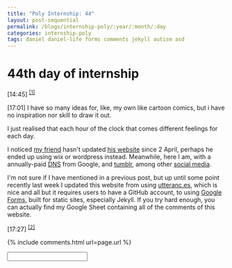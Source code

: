 ```yaml
---
title: "Poly Internship: 44"
layout: post-sequential
permalink: /blogs/internship-poly/:year/:month/:day
categories: internship-poly
tags: daniel daniel-life forms comments jekyll autism asd
---
```

# 44th day of internship

<span class="timestamp">[14:45]</span> <sup><a href="#1">[1]</a></sup>

<span class="timestamp">[17:01]</span> I have so many ideas for, like, my own like cartoon comics, but i have no inspiration nor skill to draw it out. 

I just realised that each hour of the clock that comes different feelings for each day.

I noticed <a href="https://github.com/daniel-life" target="_blank">my friend</a> hasn't updated <a href="https://daniel-life.github.io/" target="_blank">his website</a> since 2 April, perhaps he ended up using wix or wordpress instead. Meanwhile, here I am, with a annually-paid [DNS](https://arifhamed.com) from Google, and <a href="https://arifhamed.tumblr.com/" target="_blank">tumblr</a>, among other [social media](https://arifhamed.com/about).

I'm not sure if I have mentioned in a previous post, but up until some point recently last week I updated this website from using <a href="https://utteranc.es/" target="_blank">utteranc.es</a>, which is nice and all but it requires users to have a GitHub account, to using <a href="https://jdvp.me/articles/Google-Forms-Jekyll-Comments-Revisited" target="_blank">Google Forms</a>, built for static sites, especially Jekyll. If you try hard enough, you can actually find my Google Sheet containing all of the comments of this website. 

<span class="timestamp">[17:27]</span> <sup><a href="#2">[2]</a></sup> 


{% include comments.html url=page.url %}

<input id="password-input" type="password" class="text-secret" onkeyup="unlock()" autocomplete="off">

<span class="disable-selection" id="truth" style="display:none;"><sup id="1">[1]</sup> Recently i've been finding out more about myself, as it turns out, i've been stimming a lot, subconsciously, without stim tools. Here's the list that i've been able to identify so far:<br>&nbsp;&nbsp;&#149; pushing my nose up<br>&nbsp;&nbsp;&#149; verticle squatting so that my ankle could make a sound sometimes<br>&nbsp;&nbsp;&#149; eating the buns of a burger/tortilla of a wrap first then the rest of the inside<br>&nbsp;&nbsp;&#149; listening to the same music over and over<br>&nbsp;&nbsp;&#149; hugging something<br>&nbsp;&nbsp;&#149; seeing something download for a while<br>&nbsp;&nbsp;&#149; probably much more<br><br>I'm not sure if i could have a strong emotional attachment with people, but idk, maybe i do i just don't know, yet. Also i've read something about autism and sexuality, and i found out that perhaps my small aspects of femininity aren't by coincidence. I realized that back then I don't really care for gender roles. <span ondblclick="this.innerHTML='Maybe i am pansexual. i will love anyone in their own sexual identity once i get to know them deeply.'">I'm straight, for the record hahaha.</span> I mean, yeah, just to note that if you yourself encounter another autistic person. <br><br>Autistic people will find it pleasant if you read up about their condition before meeting them, except don't expect them to be as exactly as what you read up. Everyone is different, so are people with autism.<br><br>I am different.<br><br><sup id="2">[2]</sup> man what on earth am i typing</span>
